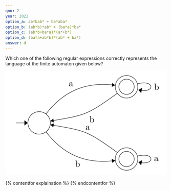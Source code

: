 ```yaml
---
qno: 2
year: 2022
option_a: ab*bab* + ba*aba*
option_b: (ab*b)*ab* + (ba*a)*ba*
option_c: (ab*b+ba*a)*(a*+b*)
option_d: (ba*a+ab*b)*(ab* + ba*)
answer: d
---
```


Which one of the following regular expressions correctly represents the language of the finite automaton given below?

![GATE 2022 Set 1 Q1](/assets/images/gate-exams/2022-1-7.png)


{% contentfor explaination %}
{% endcontentfor %}